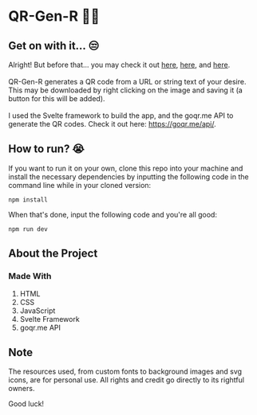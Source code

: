 # QR-Gen-R 🧑‍💻
## Get on with it... 😒
Alright! But before that... you may check it out [here](https://raccai.github.io/QR-Gen-R/), [here](https://raccai.github.io/QR-Gen-R/), and [here](https://raccai.github.io/QR-Gen-R/). <br /> <br />
QR-Gen-R generates a QR code from a URL or string text of your desire. This may be downloaded by right clicking on the image and saving it (a button for this will be added). <br /> <br />
I used the Svelte framework to build the app, and the goqr.me API to generate the QR codes. Check it out here: https://goqr.me/api/.

## How to run? 😭
If you want to run it on your own, clone this repo into your machine and install the necessary dependencies by inputting the following code in the command line while in your cloned version: <br />

```
npm install
```

When that's done, input the following code and you're all good: <br />

```
npm run dev
```
## About the Project
### Made With
1. HTML
2. CSS
3. JavaScript
4. Svelte Framework
5. goqr.me API

## Note
The resources used, from custom fonts to background images and svg icons, are for personal use. All rights and credit go directly to its rightful owners.

Good luck!
